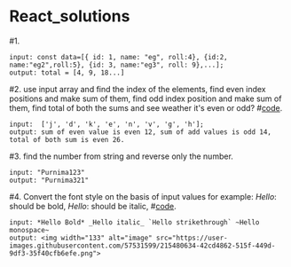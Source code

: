 # React_solutions

#1.
```
input: const data=[{ id: 1, name: "eg", roll:4}, {id:2, name:"eg2",roll:5}, {id: 3, name:"eg3", roll: 9},...];
output: total = [4, 9, 18...]
```

#2. use input array and find the index of the elements, find even index positions and make sum of them, find odd index position and make sum of them, find total of both the sums and see weather it's even or odd?
#[code](https://github.com/purnima999/React_solutions/blob/main/two.js).
```
input:  ['j', 'd', 'k', 'e', 'n', 'v', 'g', 'h'];
output: sum of even value is even 12, sum of add values is odd 14, total of both sum is even 26. 
```

#3. find the number from string and reverse only the number.
```
input: "Purnima123"
output: "Purnima321"
````
#4. Convert the font style on the basis of input values for example: *Hello*: should be bold, _Hello_: should be italic, 
#[code](https://github.com/purnima999/React_solutions/blob/main/four.js).
```
input: *Hello Bold* _Hello italic_ `Hello strikethrough` ~Hello monospace~
output: <img width="133" alt="image" src="https://user-images.githubusercontent.com/57531599/215480634-42cd4862-515f-449d-9df3-35f40cfb6efe.png">
```




